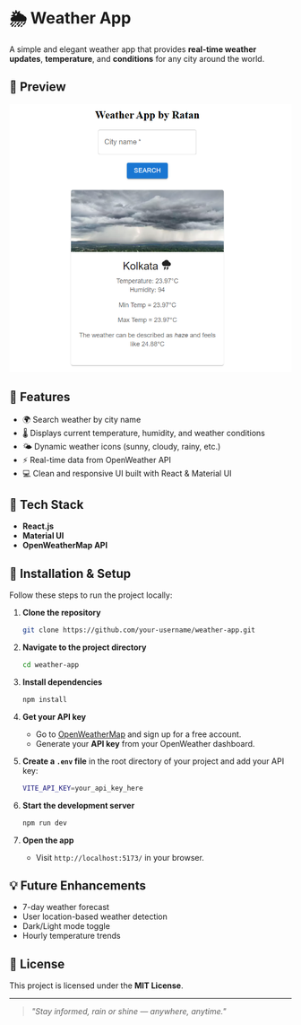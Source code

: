 # 🌦️ Weather App

A simple and elegant weather app that provides **real-time weather updates**, **temperature**, and **conditions** for any city around the world.

## 📸 Preview
![Screenshot](src/assets/screenshot.png)

## 🚀 Features
- 🌍 Search weather by city name  
- 🌡️ Displays current temperature, humidity, and weather conditions  
- 🌤️ Dynamic weather icons (sunny, cloudy, rainy, etc.)  
- ⚡ Real-time data from OpenWeather API  
- 💻 Clean and responsive UI built with React & Material UI  

## 🧩 Tech Stack
- **React.js**
- **Material UI**
- **OpenWeatherMap API**

## 🔧 Installation & Setup

Follow these steps to run the project locally:

1. **Clone the repository**
   ```bash
   git clone https://github.com/your-username/weather-app.git
   ```

2. **Navigate to the project directory**
   ```bash
   cd weather-app
   ```

3. **Install dependencies**
   ```bash
   npm install
   ```

4. **Get your API key**
   - Go to [OpenWeatherMap](https://openweathermap.org/api) and sign up for a free account.
   - Generate your **API key** from your OpenWeather dashboard.

5. **Create a `.env` file** in the root directory of your project and add your API key:
   ```bash
   VITE_API_KEY=your_api_key_here
   ```

6. **Start the development server**
   ```bash
   npm run dev
   ```

7. **Open the app**
   - Visit `http://localhost:5173/` in your browser.

## 💡 Future Enhancements
- 7-day weather forecast  
- User location-based weather detection  
- Dark/Light mode toggle  
- Hourly temperature trends  

## 📜 License
This project is licensed under the **MIT License**.

---

> *"Stay informed, rain or shine — anywhere, anytime."*
